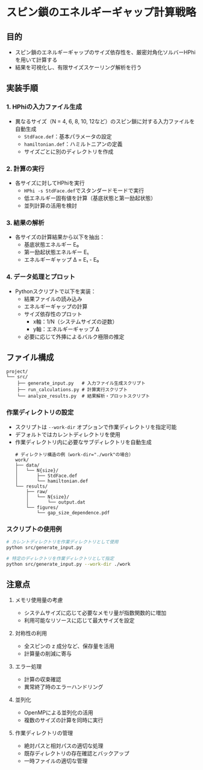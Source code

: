 # スピン鎖のエネルギーギャップ計算戦略

## 目的
- スピン鎖のエネルギーギャップのサイズ依存性を、厳密対角化ソルバーHPhiを用いて計算する
- 結果を可視化し、有限サイズスケーリング解析を行う

## 実装手順

### 1. HPhiの入力ファイル生成
- 異なるサイズ（N = 4, 6, 8, 10, 12など）のスピン鎖に対する入力ファイルを自動生成
  - `StdFace.def`：基本パラメータの設定
  - `hamiltonian.def`：ハミルトニアンの定義
  - サイズごとに別のディレクトリを作成

### 2. 計算の実行
- 各サイズに対してHPhiを実行
  - `HPhi -s StdFace.def`でスタンダードモードで実行
  - 低エネルギー固有値を計算（基底状態と第一励起状態）
  - 並列計算の活用を検討

### 3. 結果の解析
- 各サイズの計算結果から以下を抽出：
  - 基底状態エネルギー E₀
  - 第一励起状態エネルギー E₁
  - エネルギーギャップ Δ = E₁ - E₀

### 4. データ処理とプロット
- Pythonスクリプトで以下を実装：
  - 結果ファイルの読み込み
  - エネルギーギャップの計算
  - サイズ依存性のプロット
    - x軸：1/N（システムサイズの逆数）
    - y軸：エネルギーギャップ Δ
  - 必要に応じて外挿によるバルク極限の推定

## ファイル構成
```
project/
└── src/
    ├── generate_input.py   # 入力ファイル生成スクリプト
    ├── run_calculations.py # 計算実行スクリプト
    └── analyze_results.py  # 結果解析・プロットスクリプト
```

### 作業ディレクトリの設定
- スクリプトは `--work-dir` オプションで作業ディレクトリを指定可能
- デフォルトではカレントディレクトリを使用
- 作業ディレクトリ内に必要なサブディレクトリを自動生成
  ```
  # ディレクトリ構造の例（work-dir="./work"の場合）
  work/
  ├── data/
  │   └── N{size}/
  │       ├── StdFace.def
  │       └── hamiltonian.def
  └── results/
      ├── raw/
      │   └── N{size}/
      │       └── output.dat
      └── figures/
          └── gap_size_dependence.pdf
  ```

### スクリプトの使用例
```bash
# カレントディレクトリを作業ディレクトリとして使用
python src/generate_input.py

# 特定のディレクトリを作業ディレクトリとして指定
python src/generate_input.py --work-dir ./work
```

## 注意点
1. メモリ使用量の考慮
   - システムサイズに応じて必要なメモリ量が指数関数的に増加
   - 利用可能なリソースに応じて最大サイズを設定

2. 対称性の利用
   - 全スピンの z 成分など、保存量を活用
   - 計算量の削減に寄与

3. エラー処理
   - 計算の収束確認
   - 異常終了時のエラーハンドリング

4. 並列化
   - OpenMPによる並列化の活用
   - 複数のサイズの計算を同時に実行

5. 作業ディレクトリの管理
   - 絶対パスと相対パスの適切な処理
   - 既存ディレクトリの存在確認とバックアップ
   - 一時ファイルの適切な管理 